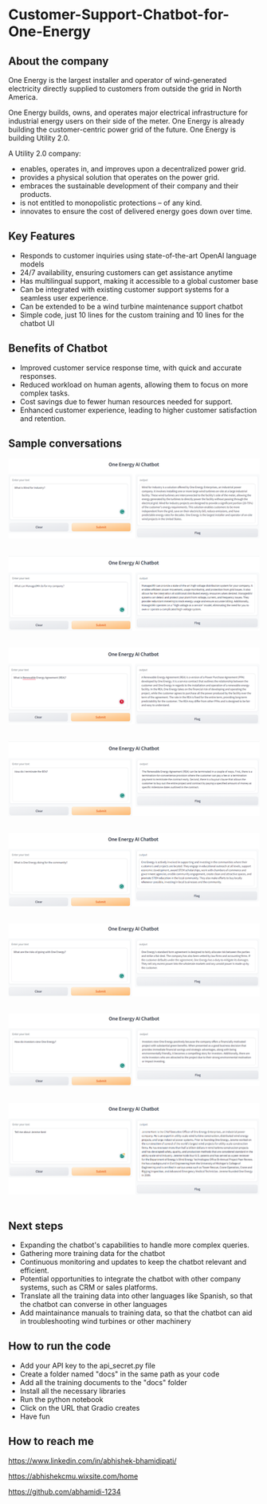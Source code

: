 # Customer-Support-Chatbot-for-One-Energy

## About the company

One Energy is the largest installer and operator of wind-generated electricity directly supplied to customers from outside the grid in North America.

One Energy builds, owns, and operates major electrical infrastructure for industrial energy users on their side of the meter. One Energy is already building the customer-centric power grid of the future. One Energy is building Utility 2.0. 

A Utility 2.0 company:

- enables, operates in, and improves upon a decentralized power grid.
- provides a physical solution that operates on the power grid.
- embraces the sustainable development of their company and their products.
- is not entitled to monopolistic protections – of any kind.
- innovates to ensure the cost of delivered energy goes down over time.

## Key Features

- Responds to customer inquiries using state-of-the-art OpenAI language models
- 24/7 availability, ensuring customers can get assistance anytime
- Has multilingual support, making it accessible to a global customer base
- Can be integrated with existing customer support systems for a seamless user experience.
- Can be extended to be a wind turbine maintenance support chatbot
- Simple code, just 10 lines for the custom training and 10 lines for the chatbot UI

## Benefits of Chatbot

- Improved customer service response time, with quick and accurate responses.
- Reduced workload on human agents, allowing them to focus on more complex tasks.
- Cost savings due to fewer human resources needed for support.
- Enhanced customer experience, leading to higher customer satisfaction and retention.

## Sample conversations

![Img](https://github.com/abhamidi-1234/Customer-Support-Chatbot-for-One-Energy/blob/main/Capture1.PNG)
&nbsp;
&nbsp;

![Img](https://github.com/abhamidi-1234/Customer-Support-Chatbot-for-One-Energy/blob/main/Capture2.PNG)
&nbsp;
&nbsp;

![Img](https://github.com/abhamidi-1234/Customer-Support-Chatbot-for-One-Energy/blob/main/Capture3.PNG)
&nbsp;
&nbsp;

![Img](https://github.com/abhamidi-1234/Customer-Support-Chatbot-for-One-Energy/blob/main/Capture4.PNG)
&nbsp;
&nbsp;

![Img](https://github.com/abhamidi-1234/Customer-Support-Chatbot-for-One-Energy/blob/main/Capture5.PNG)
&nbsp;
&nbsp;

![Img](https://github.com/abhamidi-1234/Customer-Support-Chatbot-for-One-Energy/blob/main/Capture6.PNG)
&nbsp;
&nbsp;

![Img](https://github.com/abhamidi-1234/Customer-Support-Chatbot-for-One-Energy/blob/main/Capture7.PNG)
&nbsp;
&nbsp;

![Img](https://github.com/abhamidi-1234/Customer-Support-Chatbot-for-One-Energy/blob/main/Capture8.PNG)
&nbsp;

## Next steps

- Expanding the chatbot's capabilities to handle more complex queries.
- Gathering more training data for the chatbot
- Continuous monitoring and updates to keep the chatbot relevant and efficient.
- Potential opportunities to integrate the chatbot with other company systems, such as CRM or sales platforms.
- Translate all the training data into other languages like Spanish, so that the chatbot can converse in other languages
- Add maintainance manuals to training data, so that the chatbot can aid in troubleshooting wind turbines or other machinery

## How to run the code

- Add your API key to the api_secret.py file
- Create a folder named "docs" in the same path as your code
- Add all the training documents to the "docs" folder
- Install all the necessary libraries
- Run the python notebook
- Click on the URL that Gradio creates
- Have fun 

## How to reach me

https://www.linkedin.com/in/abhishek-bhamidipati/

https://abhishekcmu.wixsite.com/home

https://github.com/abhamidi-1234
